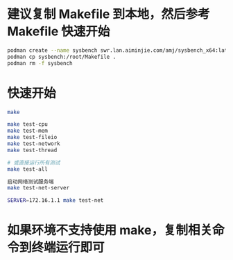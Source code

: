 # 建议复制 Makefile 到本地，然后参考 Makefile 快速开始

```bash
podman create --name sysbench swr.lan.aiminjie.com/amj/sysbench_x64:latest
podman cp sysbench:/root/Makefile .
podman rm -f sysbench

```

# 快速开始

```bash
make

make test-cpu
make test-mem
make test-fileio
make test-network
make test-thread

# 或直接运行所有测试
make test-all

启动网络测试服务端
make test-net-server

SERVER=172.16.1.1 make test-net
```

# 如果环境不支持使用 make，复制相关命令到终端运行即可
